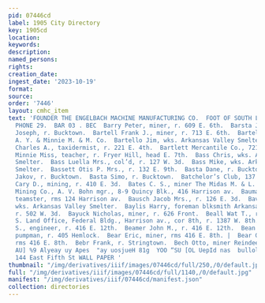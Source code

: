 ```yaml
---
pid: 07446cd
label: 1905 City Directory
key: 1905cd
location: 
keywords: 
description: 
named_persons: 
rights: 
creation_date: 
ingest_date: '2023-10-19'
format: 
source: 
order: '7446'
layout: cmhc_item
text: 'FOUNDER THE ENGELBACH MACHINE MANUFACTURING CO.  FOOT OF SOUTH LEITER AVENUE,
  PHONE 29.  BAR 03 . BEC  Barry Peter, miner, r. 609 E. 6th.  Barsta John, r. Bucktown.  Barsta
  Joseph, r. Bucktown.  Bartell Frank J., miner, r. 713 E. 6th.  Bartell John, miner
  A. Y. & Minnie M. & M. Co.  Bartello Jim, wks. Arkansas Valley Smelter.  Bartlett
  Charles A., taxidermist, r. 221 E. 4th.  Bartlett Mercantile Co., 721 Harrison av.  Barton
  Minnie Miss, teacher, r. Fryer Hill, head E. 7th.  Bass Chris, wks. Arkansas Valley
  Smelter.  Bass Luella Mrs., col’d, r. 127 W. 3d.  Bass Mike, wks. Arkansas Valley
  Smelter.  Bassett Otis P. Mrs., r. 132 E. 9th.  Basta Dane, r. Bucktown.  Basta
  Jakov, r. Bucktown.  Basta Simo, r. Bucktown.  Batchelor’s Club, 137 W. 9th.  Bates
  Cary D., mining, r. 410 E. 3d.  Bates C. S., miner The Midas M. & L. Co.  Battleboro
  Mining Co., A. V. Bohn mgr., 8-9 Quincy Blk., 416 Harrison av.  Bauman William H.,
  teamster, rms 124 Harrison av.  Bausch Jacob Mrs., r. 126 E. 3d.  Bavonda Peter,
  wks. Arkansas Valley Smelter.  Baylis Harry, foreman blksmith Arkansas Valley Smelter,
  r. 502 W. 3d.  Bayuck Nicholas, miner, r. 626 Front.  Beall Wat T., register U.
  S. Land Office, Federal Bldg., Harrison av., cor 8th, r. 1387 W. 8th.  Beamer Harry
  S., engineer, r. 416 E. 12th.  Beamer John M., r. 416 E. 12th.  Bean Charles W.,
  pumpman, r. 405 Hemlock.  Bear Eric, miner, rms 416 E. 8th. |  Bear Gustav, miner,
  rms 416 E. 8th.  Bebr Frank, r. Stringtown.  Bech Otto, miner Reindeer Mining Co.  ‘0D
  AU] %9 Alyeay uy Apes  "ay uosjueH 81g  YOO “SU [OL UepId nas  bulloll  J.J. QUINN,
  144 East Fifth St WALL PAPER '
thumbnail: "/img/derivatives/iiif/images/07446cd/full/250,/0/default.jpg"
full: "/img/derivatives/iiif/images/07446cd/full/1140,/0/default.jpg"
manifest: "/img/derivatives/iiif/07446cd/manifest.json"
collection: directories
---
```

